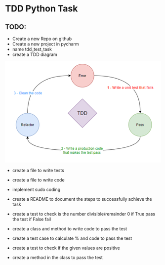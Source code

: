 # TDD Python Task

## TODO:
- Create a new Repo on github
- Create a new project in pycharm
- name tdd_test_task
- create a TDD diagram
<p align="center">
  <img src="/imgs/TDD_Diagram.PNG">
</p>

- create a file to write tests
- create a file to write code
- implement sudo coding
- create a README to document the steps to successfully achieve the task

- create a test to check is the number divisible/remainder 0 if True pass the test if False fail
- create a class and method to write code to pass the test
- create a test case to calculate % and code to pass the test
- create a test to check if the given values are positive
- create a method in the class to pass the test